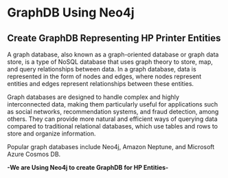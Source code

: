 # GraphDB Using Neo4j
## Create GraphDB Representing HP Printer Entities

A graph database, also known as a graph-oriented database or graph data store, is a type of NoSQL database that uses graph theory to store, map, and query relationships between data. In a graph database, data is represented in the form of nodes and edges, where nodes represent entities and edges represent relationships between these entities.

Graph databases are designed to handle complex and highly interconnected data, making them particularly useful for applications such as social networks, recommendation systems, and fraud detection, among others. They can provide more natural and efficient ways of querying data compared to traditional relational databases, which use tables and rows to store and organize information.

Popular graph databases include Neo4j, Amazon Neptune, and Microsoft Azure Cosmos DB.

**-We are Using Neo4j to create GraphDB for HP Entities-**
